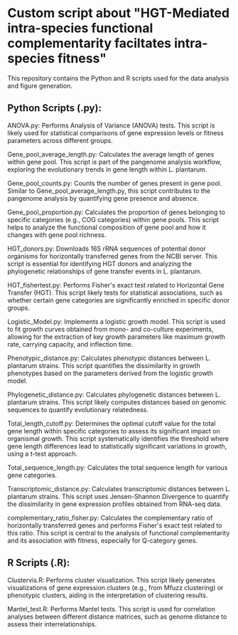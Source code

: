 # Custom script about "HGT-Mediated intra-species functional complementarity faciltates intra-species fitness"
This repository contains the Python and R scripts used for the data analysis and figure generation.

## Python Scripts (.py):

ANOVA.py:  Performs Analysis of Variance (ANOVA) tests. This script is likely used for statistical comparisons of gene expression levels or fitness parameters across different groups.

Gene_pool_average_length.py: Calculates the average length of genes within gene pool. This script is part of the pangenome analysis workflow, exploring the evolutionary trends in gene length within L. plantarum.

Gene_pool_counts.py:  Counts the number of genes present in gene pool.  Similar to Gene_pool_average_length.py, this script contributes to the pangenome analysis by quantifying gene presence and absence.

Gene_pool_proportion.py: Calculates the proportion of genes belonging to specific categories (e.g., COG categories) within gene pools. This script helps to analyze the functional composition of gene pool and how it changes with gene pool richness.

HGT_donors.py: Downloads 16S rRNA sequences of potential donor organisms for horizontally transferred genes from the NCBI server. This script is essential for identifying HGT donors and analyzing the phylogenetic relationships of gene transfer events in L. plantarum.

HGT_fishertest.py:  Performs Fisher's exact test related to Horizontal Gene Transfer (HGT). This script likely tests for statistical associations, such as whether certain gene categories are significantly enriched in specific donor groups.

Logistic_Model.py:  Implements a logistic growth model. This script is used to fit growth curves obtained from mono- and co-culture experiments, allowing for the extraction of key growth parameters like maximum growth rate, carrying capacity, and inflection time.

Phenotypic_distance.py: Calculates phenotypic distances between L. plantarum strains. This script quantifies the dissimilarity in growth phenotypes based on the parameters derived from the logistic growth model.

Phylogenetic_distance.py: Calculates phylogenetic distances between L. plantarum strains. This script likely computes distances based on genomic sequences to quantify evolutionary relatedness.

Total_length_cutoff.py: Determines the optimal cutoff value for the total gene length within specific categories to assess its significant impact on organismal growth. This script systematically identifies the threshold where gene length differences lead to statistically significant variations in growth, using a t-test approach.

Total_sequence_length.py:  Calculates the total sequence length for various gene categories.

Transcriptomic_distance.py: Calculates transcriptomic distances between L. plantarum strains. This script uses Jensen-Shannon Divergence to quantify the dissimilarity in gene expression profiles obtained from RNA-seq data.

complementary_ratio_fisher.py: Calculates the complementary ratio of horizontally transferred genes and performs Fisher's exact test related to this ratio. This script is central to the analysis of functional complementarity and its association with fitness, especially for Q-category genes.

## R Scripts (.R):

Clustervis.R:  Performs cluster visualization. This script likely generates visualizations of gene expression clusters (e.g., from Mfuzz clustering) or phenotypic clusters, aiding in the interpretation of clustering results.

Mantel_test.R:  Performs Mantel tests. This script is used for correlation analyses between different distance matrices, such as genome distance to assess their interrelationships.
